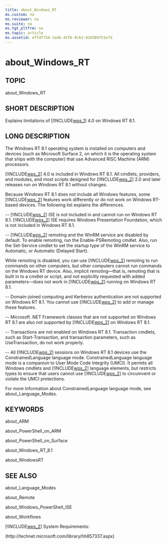 ```yaml
---
title: about_Windows_RT
ms.custom: na
ms.reviewer: na
ms.suite: na
ms.tgt_pltfrm: na
ms.topic: article
ms.assetid: effdf754-1a4b-45fb-9cb2-910389751e7d
---
```

# about_Windows_RT
## TOPIC  
 about\_Windows\_RT  
  
## SHORT DESCRIPTION  
 Explains limitations of [!INCLUDE[wps_1](../Token/wps_1_md.md)] 4.0 on Windows RT 8.1.  
  
## LONG DESCRIPTION  
 The Windows RT 8.1 operating system is installed on computers and devices \(such as Microsoft Surface 2, on which it is the operating system that ships with the computer\) that use Advanced RISC Machine \(ARM\) processors.  
  
 [!INCLUDE[wps_2](../Token/wps_2_md.md)] 4.0 is included in Windows RT 8.1. All cmdlets, providers, and modules, and most scripts designed for [!INCLUDE[wps_2](../Token/wps_2_md.md)] 2.0 and later releases run on Windows RT 8.1 without changes.  
  
 Because Windows RT 8.1 does not include all Windows features, some [!INCLUDE[wps_2](../Token/wps_2_md.md)] features work differently or do not work on Windows RT\-based devices. The following list explains the differences.  
  
 \-\- [!INCLUDE[wps_2](../Token/wps_2_md.md)] ISE is not included in and cannot run on Windows RT 8.1. [!INCLUDE[wps_2](../Token/wps_2_md.md)] ISE requires Windows Presentation Foundation, which is not included in Windows RT 8.1.  
  
 \-\- [!INCLUDE[wps_2](../Token/wps_2_md.md)] remoting and the WinRM service are disabled by default. To enable remoting, run the Enable\-PSRemoting cmdlet. Also, run the Set\-Service cmdlet to set the startup type of the WinRM service to Automatic, or Automatic \(Delayed Start\).  
  
 While remoting is disabled, you can use [!INCLUDE[wps_2](../Token/wps_2_md.md)] remoting to run commands on other computers, but other computers cannot run commands on the Windows RT device. Also, implicit remoting—that is, remoting that is built in to a cmdlet or script, and not explicitly requested with added parameters—does not work in [!INCLUDE[wps_2](../Token/wps_2_md.md)] running on Windows RT 8.1.  
  
 \-\- Domain\-joined computing and Kerberos authentication are not supported on Windows RT 8.1. You cannot use [!INCLUDE[wps_2](../Token/wps_2_md.md)] to add or manage these features.  
  
 \-\- Microsoft .NET Framework classes that are not supported on Windows RT 8.1 are also not supported by [!INCLUDE[wps_2](../Token/wps_2_md.md)] on Windows RT 8.1.  
  
 \-\- Transactions are not enabled on Windows RT 8.1. Transaction cmdlets, such as Start\-Transaction, and transaction parameters, such as UseTransaction, do not work properly.  
  
 \-\- All [!INCLUDE[wps_2](../Token/wps_2_md.md)] sessions on Windows RT 8.1 devices use the ConstrainedLanguage language mode. ConstrainedLanguage language mode is a companion to User Mode Code Integrity \(UMCI\). It permits all Windows cmdlets and [!INCLUDE[wps_2](../Token/wps_2_md.md)] language elements, but restricts types to ensure that users cannot use [!INCLUDE[wps_2](../Token/wps_2_md.md)] to circumvent or violate the UMCI protections.  
  
 For more information about ConstrainedLanguage language mode, see about\_Language\_Modes.  
  
## KEYWORDS  
 about\_ARM  
  
 about\_PowerShell\_on\_ARM  
  
 about\_PowerShell\_on\_Surface  
  
 about\_Windows\_RT\_8.1  
  
 about\_WindowsRT  
  
## SEE ALSO  
 about\_Language\_Modes  
  
 about\_Remote  
  
 about\_Windows\_PowerShell\_ISE  
  
 about\_Workflows  
  
 [!INCLUDE[wps_2](../Token/wps_2_md.md)] System Requirements:  
  
 \(http:\/\/technet.microsoft.com\/library\/hh857337.aspx\)